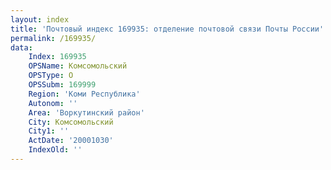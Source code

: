 ```yaml
---
layout: index
title: 'Почтовый индекс 169935: отделение почтовой связи Почты России'
permalink: /169935/
data:
    Index: 169935
    OPSName: Комсомольский
    OPSType: О
    OPSSubm: 169999
    Region: 'Коми Республика'
    Autonom: ''
    Area: 'Воркутинский район'
    City: Комсомольский
    City1: ''
    ActDate: '20001030'
    IndexOld: ''
---
```

